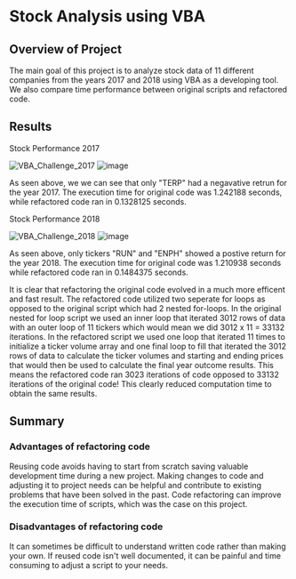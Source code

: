 # Stock Analysis using VBA

## Overview of Project
The main goal of this project is to analyze stock data of 11 different companies from the years 2017 and 2018 using VBA as a developing tool. We also compare time performance between original scripts and refactored code.

## Results
Stock Performance 2017

![VBA_Challenge_2017](https://user-images.githubusercontent.com/20058842/173478821-645f3504-def3-4b71-afb2-672c6aa313cb.png)
![image](https://user-images.githubusercontent.com/20058842/173482700-8d686d95-371b-4efd-b54a-b57d235e003d.png)


As seen above, we we can see that only "TERP" had a negavative retrun for the year 2017. The execution time for original code was 1.242188 seconds, while refactored code ran in 0.1328125 seconds.

Stock Performance 2018

![VBA_Challenge_2018](https://user-images.githubusercontent.com/20058842/173478641-1ef8ba7a-e53d-4a31-b057-0acdf65ddc33.png)
![image](https://user-images.githubusercontent.com/20058842/173482618-3dad707f-fdbc-468a-ae6f-f6566a5d694f.png)


As seen above, only tickers "RUN" and "ENPH" showed a postive return for the year 2018. The execution time for original code was 1.210938 seconds while refactored code ran in 0.1484375 seconds.

It is clear that refactoring the original code evolved in a much more efficent and fast result. The refactored code utilized two seperate for loops as opposed to the original script which had 2 nested for-loops. In the original nested for loop script we used an inner loop that iterated 3012 rows of data with an outer loop of 11 tickers which would mean we did 3012 x 11 = 33132 iterations. In the refactored script we used one loop that iterated 11 times to initialize a ticker volume array and one final loop to fill that iterated the 3012 rows of data to calculate the ticker volumes and starting and ending prices that would then be used to calculate the final year outcome results. This means the refactored code ran 3023 iterations of code opposed to 33132 iterations of the original code! This clearly reduced computation time to obtain the same results.

## Summary

### Advantages of refactoring code
Reusing code avoids having to start from scratch saving valuable development time during a new project. Making changes to code and adjusting it to project needs can be helpful and contribute to existing problems that have been solved in the past. Code refactoring can improve the execution time of scripts, which was the case on this project.

### Disadvantages of refactoring code
It can sometimes be difficult to understand written code rather than making your own. If reused code isn't well documented, it can be painful and time consuming to adjust a script to your needs.

